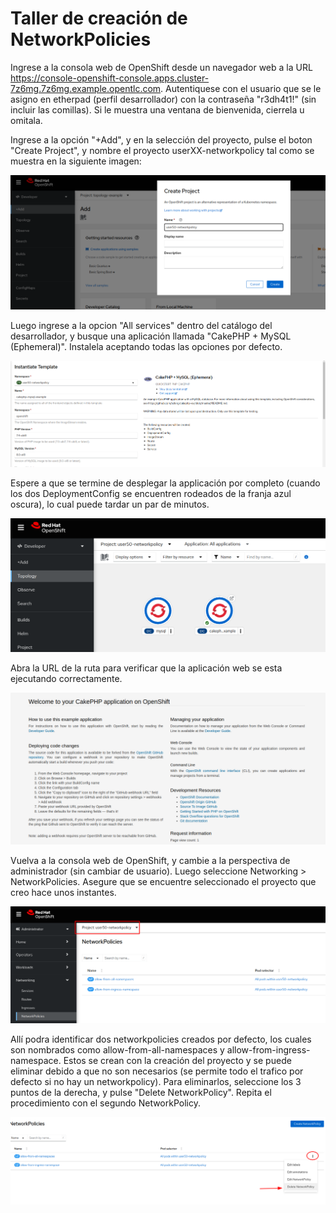 # Taller de creación de NetworkPolicies 

Ingrese a la consola web de OpenShift desde un navegador web a la URL https://console-openshift-console.apps.cluster-7z6mg.7z6mg.example.opentlc.com. Autentiquese con el usuario que se le asigno en etherpad (perfil desarrollador) con la contraseña "r3dh4t1!" (sin incluir las comillas). Si le muestra una ventana de bienvenida, cierrela u omitala.

Ingrese a la opción "+Add", y en la selección del proyecto, pulse el boton "Create Project", y nombre el proyecto userXX-networkpolicy tal como se muestra en la siguiente imagen:

![alt text](images/create_project.png?raw=true)

Luego ingrese a la opcion "All services" dentro del catálogo del desarrollador, y busque una aplicación llamada "CakePHP + MySQL (Ephemeral)". Instalela aceptando todas las opciones por defecto.

![alt text](images/install.png?raw=true)

Espere a que se termine de desplegar la applicación por completo (cuando los dos DeploymentConfig se encuentren rodeados de la franja azul oscura), lo cual puede tardar un par de minutos.

![alt text](images/success.png?raw=true)

Abra la URL de la ruta para verificar que la aplicación web se esta ejecutando correctamente.

![alt text](images/app.png?raw=true)

Vuelva a la consola web de OpenShift, y cambie a la perspectiva de administrador (sin cambiar de usuario). Luego seleccione Networking > NetworkPolicies. Asegure que se encuentre seleccionado el proyecto que creo hace unos instantes.

![alt text](images/np.png?raw=true)

Allí podra identificar dos networkpolicies creados por defecto, los cuales son nombrados como allow-from-all-namespaces y allow-from-ingress-namespace. Estos se crean con la creación del proyecto y se puede eliminar debido a que no son necesarios (se permite todo el trafico por defecto si no hay un networkpolicy). Para eliminarlos, seleccione los 3 puntos de la derecha, y pulse "Delete NetworkPolicy". Repita el procedimiento con el segundo NetworkPolicy.

![alt text](images/delete.png?raw=true)

